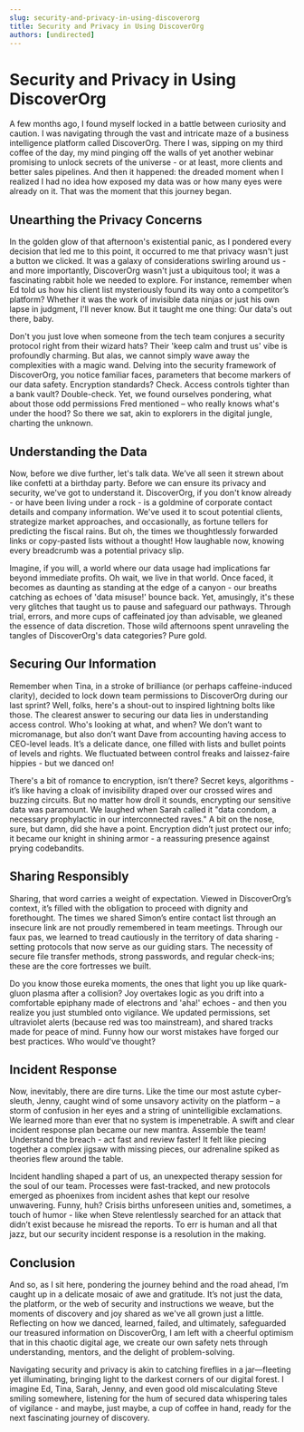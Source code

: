 ```yaml
---
slug: security-and-privacy-in-using-discoverorg
title: Security and Privacy in Using DiscoverOrg
authors: [undirected]
---
```



# Security and Privacy in Using DiscoverOrg

A few months ago, I found myself locked in a battle between curiosity and caution. I was navigating through the vast and intricate maze of a business intelligence platform called DiscoverOrg. There I was, sipping on my third coffee of the day, my mind pinging off the walls of yet another webinar promising to unlock secrets of the universe - or at least, more clients and better sales pipelines. And then it happened: the dreaded moment when I realized I had no idea how exposed my data was or how many eyes were already on it. That was the moment that this journey began.

## Unearthing the Privacy Concerns

In the golden glow of that afternoon's existential panic, as I pondered every decision that led me to this point, it occurred to me that privacy wasn't just a button we clicked. It was a galaxy of considerations swirling around us - and more importantly, DiscoverOrg wasn't just a ubiquitous tool; it was a fascinating rabbit hole we needed to explore. For instance, remember when Ed told us how his client list mysteriously found its way onto a competitor’s platform? Whether it was the work of invisible data ninjas or just his own lapse in judgment, I'll never know. But it taught me one thing: Our data's out there, baby.

Don't you just love when someone from the tech team conjures a security protocol right from their wizard hats? Their 'keep calm and trust us' vibe is profoundly charming. But alas, we cannot simply wave away the complexities with a magic wand. Delving into the security framework of DiscoverOrg, you notice familiar faces, parameters that become markers of our data safety. Encryption standards? Check. Access controls tighter than a bank vault? Double-check. Yet, we found ourselves pondering, what about those odd permissions Fred mentioned – who really knows what's under the hood? So there we sat, akin to explorers in the digital jungle, charting the unknown.

## Understanding the Data

Now, before we dive further, let's talk data. We’ve all seen it strewn about like confetti at a birthday party. Before we can ensure its privacy and security, we've got to understand it. DiscoverOrg, if you don't know already - or have been living under a rock - is a goldmine of corporate contact details and company information. We've used it to scout potential clients, strategize market approaches, and occasionally, as fortune tellers for predicting the fiscal rains. But oh, the times we thoughtlessly forwarded links or copy-pasted lists without a thought! How laughable now, knowing every breadcrumb was a potential privacy slip.

Imagine, if you will, a world where our data usage had implications far beyond immediate profits. Oh wait, we live in that world. Once faced, it becomes as daunting as standing at the edge of a canyon - our breaths catching as echoes of 'data misuse!' bounce back. Yet, amusingly, it's these very glitches that taught us to pause and safeguard our pathways. Through trial, errors, and more cups of caffeinated joy than advisable, we gleaned the essence of data discretion. Those wild afternoons spent unraveling the tangles of DiscoverOrg's data categories? Pure gold.

## Securing Our Information

Remember when Tina, in a stroke of brilliance (or perhaps caffeine-induced clarity), decided to lock down team permissions to DiscoverOrg during our last sprint? Well, folks, here's a shout-out to inspired lightning bolts like those. The clearest answer to securing our data lies in understanding access control. Who's looking at what, and when? We don’t want to micromanage, but also don’t want Dave from accounting having access to CEO-level leads. It’s a delicate dance, one filled with lists and bullet points of levels and rights. We fluctuated between control freaks and laissez-faire hippies - but we danced on!

There's a bit of romance to encryption, isn’t there? Secret keys, algorithms - it’s like having a cloak of invisibility draped over our crossed wires and buzzing circuits. But no matter how droll it sounds, encrypting our sensitive data was paramount. We laughed when Sarah called it "data condom, a necessary prophylactic in our interconnected raves." A bit on the nose, sure, but damn, did she have a point. Encryption didn’t just protect our info; it became our knight in shining armor - a reassuring presence against prying codebandits.

## Sharing Responsibly

Sharing, that word carries a weight of expectation. Viewed in DiscoverOrg’s context, it’s filled with the obligation to proceed with dignity and forethought. The times we shared Simon’s entire contact list through an insecure link are not proudly remembered in team meetings. Through our faux pas, we learned to tread cautiously in the territory of data sharing - setting protocols that now serve as our guiding stars. The necessity of secure file transfer methods, strong passwords, and regular check-ins; these are the core fortresses we built.

Do you know those eureka moments, the ones that light you up like quark-gluon plasma after a collision? Joy overtakes logic as you drift into a comfortable epiphany made of electrons and 'aha!' echoes - and then you realize you just stumbled onto vigilance. We updated permissions, set ultraviolet alerts (because red was too mainstream), and shared tracks made for peace of mind. Funny how our worst mistakes have forged our best practices. Who would've thought?

## Incident Response

Now, inevitably, there are dire turns. Like the time our most astute cyber-sleuth, Jenny, caught wind of some unsavory activity on the platform – a storm of confusion in her eyes and a string of unintelligible exclamations. We learned more than ever that no system is impenetrable. A swift and clear incident response plan became our new mantra. Assemble the team! Understand the breach - act fast and review faster! It felt like piecing together a complex jigsaw with missing pieces, our adrenaline spiked as theories flew around the table.

Incident handling shaped a part of us, an unexpected therapy session for the soul of our team. Processes were fast-tracked, and new protocols emerged as phoenixes from incident ashes that kept our resolve unwavering. Funny, huh? Crisis births unforeseen unities and, sometimes, a touch of humor - like when Steve relentlessly searched for an attack that didn’t exist because he misread the reports. To err is human and all that jazz, but our security incident response is a resolution in the making.

## Conclusion

And so, as I sit here, pondering the journey behind and the road ahead, I’m caught up in a delicate mosaic of awe and gratitude. It’s not just the data, the platform, or the web of security and instructions we weave, but the moments of discovery and joy shared as we've all grown just a little. Reflecting on how we danced, learned, failed, and ultimately, safeguarded our treasured information on DiscoverOrg, I am left with a cheerful optimism that in this chaotic digital age, we create our own safety nets through understanding, mentors, and the delight of problem-solving.

Navigating security and privacy is akin to catching fireflies in a jar—fleeting yet illuminating, bringing light to the darkest corners of our digital forest. I imagine Ed, Tina, Sarah, Jenny, and even good old miscalculating Steve smiling somewhere, listening for the hum of secured data whispering tales of vigilance - and maybe, just maybe, a cup of coffee in hand, ready for the next fascinating journey of discovery.